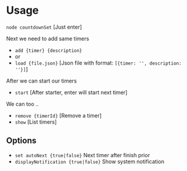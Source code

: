 # Usage

`node countdownSet` [Just enter]

Next we need to add same timers

 - `add {timer} {description}`
 - or
 - `load {file.json}` [Json file with format: `[{timer: '', description: ''}]`]

After we can start our timers

 - `start` [After starter, enter will start next timer]

We can too ..

 - `remove {timerId}` [Remove a timer]
 - `show` [List timers]

 ## Options

  - `set autoNext {true|false}` Next timer after finish prior
  - `displayNotification {true|false}` Show system notification
